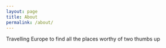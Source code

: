 ```yaml
---
layout: page
title: About
permalink: /about/
---
```


Travelling Europe to find all the places worthy of two thumbs up
